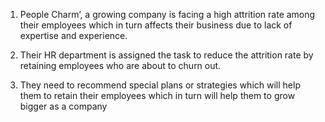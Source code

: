   1. People Charm’, a growing company is facing a high attrition rate among 
    their employees which in turn affects their business due to lack of expertise 
    and experience. 
  
 2. Their HR department is assigned the task to reduce the attrition rate by 
    retaining employees who are about to churn out. 
  
 3. They need to recommend special plans or strategies which will help them to
    retain their employees which in turn will help them to grow bigger as a company
